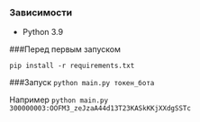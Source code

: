 ### Зависимости

- Python 3.9

###Перед первым запуском

`pip install -r requirements.txt`

###Запуск
`python main.py токен_бота`

Например `python main.py 300000003:OOFM3_zeJzaA44d13T23KASkKKjXXdgSSTc`
